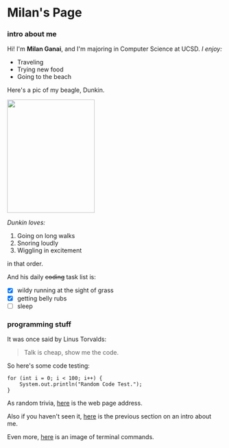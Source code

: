 # Milan's Page
### intro about me
Hi! I'm **Milan Ganai**, and I'm majoring in Computer Science at UCSD.
*I enjoy:*
- Traveling
- Trying new food
- Going to the beach

Here's a pic of my beagle, Dunkin.

<img src="https://user-images.githubusercontent.com/78571306/134789347-2a27f59c-7b0e-43ad-b37b-10777da02e5d.jpg" width="204" height="264">

*Dunkin loves:*
1. Going on long walks 
2. Snoring loudly
3. Wiggling in excitement

in that order.

And his daily ~~coding~~ task list is:
- [X] wildy running at the sight of grass
- [X] getting belly rubs
- [ ] sleep

### programming stuff

It was once said by Linus Torvalds:
> Talk is cheap, show me the code.

So here's some code testing:
```
for (int i = 0; i < 100; i++) {
    System.out.println("Random Code Test.");
}
```

As random trivia, [here](http://info.cern.ch/hypertext/WWW/TheProject.html) is the web page address.

Also if you haven't seen it, [here](#intro-about-me) is the previous section on an intro about me.

Even more, [here](./screenshots/ScreenShotCommandLine.png) is an image of terminal commands.

